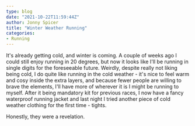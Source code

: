 ```yaml
---
type: blog
date: "2021-10-22T11:59:44Z"
author: Jonny Spicer
title: "Winter Weather Running"
categories:
- Running
---
```

It's already getting cold, and winter is coming. A couple of weeks ago I could still enjoy running in 20 degrees, but now it looks like I'll be running in single digits for the foreseeable future. Weirdly, despite really not liking being cold, I do quite like running in
the cold weather - it's nice to feel warm and cosy inside the extra layers, and because fewer people are willing to brave the elements, I'll have more of wherever it is I might be running to myself. After it being mandatory kit for previous races, I now have a fancy
waterproof running jacket and last night I tried another piece of cold weather clothing for the first time - tights.

Honestly, they were a revelation.
